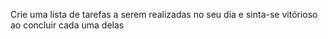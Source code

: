 Crie uma lista de tarefas a serem realizadas no seu dia e sinta-se vitórioso ao concluir cada uma delas
